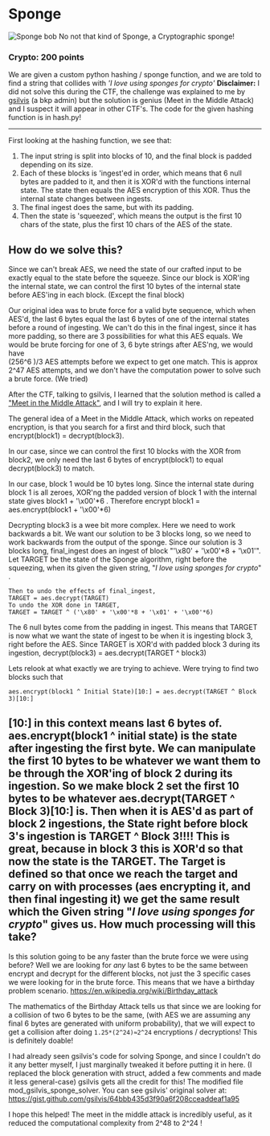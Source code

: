 Sponge
======
![Sponge bob](http://www.kevblog.co.uk/blog/25/spongebob.png)
No not that kind of Sponge, a Cryptographic sponge!
### Crypto: 200 points ###
We are given a custom python hashing / sponge function, and we are told to find a string that collides with *'I love using sponges for crypto'*
**Disclaimer:** I did not solve this during the CTF, the challenge was explained to me by [gsilvis](https://github.com/gsilvis) (a bkp admin) but the solution is genius (Meet in the Middle Attack) and I suspect it will appear in other CTF's.
The code for the given hashing function is in hash.py!

----------
First looking at the hashing function, we see that:

 1. The input string is split into blocks of 10, and the final block is padded depending on its size.
 2. Each of these blocks is 'ingest'ed in order, which means that 6 null bytes are padded to it, and then it is XOR'd with the functions internal state. The state then equals the AES encryption of this XOR. Thus the internal state changes between ingests.
 3. The final ingest does the same, but with its padding.
 4. Then the state is 'squeezed', which means the output is the first 10 chars of the state, plus the first 10 chars of the AES of the state.

How do we solve this?
 -------------

Since we can't break AES, we need the state of our crafted input to be exactly equal to the state before the squeeze. Since our block is XOR'ing the internal state, we can control the first 10 bytes of the internal state before AES'ing in each block. (Except the final block)

Our original idea was to brute force for a valid byte sequence, which when AES'd, the last 6 bytes equal the last 6 bytes of one of the internal states before a round of ingesting. We can't do this in the final ingest, since it has more padding, so there are 3 possibilities for what this AES equals. We would be brute forcing for one of 3, 6 byte strings after AES'ng, we would have  
(256^6 )/3 AES attempts before we expect to get one match. This is approx 2^47 AES attempts, and we don't have the computation power to solve such a brute force. (We tried)

After the CTF, talking to gsilvis, I learned that the solution method is called a ["Meet in the Middle Attack"](https://en.wikipedia.org/wiki/Meet-in-the-middle_attack), and I will try to explain it here.

The general idea of a Meet in the Middle Attack, which works on repeated encryption, is that you search for a first and third block, such that encrypt(block1) = decrypt(block3).

In our case, since we can control the first 10 blocks with the XOR from block2, we only need the last 6 bytes of encrypt(block1) to equal decrypt(block3) to match.

In our case, block 1 would be 10 bytes long. Since the internal state during block 1 is all zeroes, XOR'ng the padded version of block 1 with the internal state gives block1 + '\x00'*6 .
Therefore encrypt block1 = aes.encrypt(block1 + '\x00'*6)

Decrypting block3 is a wee bit more complex.
Here we need to work backwards a bit. We want our solution to be 3 blocks long, so we need to work backwards from the output of the sponge.
Since our solution is 3 blocks long, final_ingest does an ingest of block "'\x80' + '\x00'*8 + '\x01'".
Let TARGET be the state of the Sponge algorithm, right before the squeezing, when its given the given string, "*I love using sponges for crypto*" .

    Then to undo the effects of final_ingest,
    TARGET = aes.decrypt(TARGET)
    To undo the XOR done in TARGET,  
    TARGET = TARGET ^ ('\x80' + '\x00'*8 + '\x01' + '\x00'*6)
The 6 null bytes come from the padding in ingest.
This means that TARGET is now what we want the state of ingest to be when it is ingesting block 3, right before the AES.
Since TARGET is XOR'd with padded block 3 during its ingestion, decrypt(block3) = aes.decrypt(TARGET ^ block3)

Lets relook at what exactly we are trying to achieve.
Were trying to find two blocks such that

    aes.encrypt(block1 ^ Initial State)[10:] = aes.decrypt(TARGET ^ Block 3)[10:]

[10:] in this context means last 6 bytes of.
aes.encrypt(block1 ^ initial state) is the state after ingesting the first byte.
We can manipulate the first 10 bytes to be whatever we want them to be through the XOR'ing of block 2 during its ingestion. So we make block 2 set the first 10 bytes to be whatever aes.decrypt(TARGET ^ Block 3)[10:] is.
Then when it is AES'd as part of block 2 ingestions, the State right before block 3's ingestion is
TARGET ^ Block 3!!!!
This is great, because in block 3 this is XOR'd so that now the state is the TARGET.  The Target is defined so that once we reach the target and carry on with processes (aes encrypting it, and then final ingesting it) we get the same result which the Given string "*I love using sponges for crypto*" gives us.
How much processing will this take?
-------------
Is this solution going to be any faster than the brute force we were using before? Well we are looking for *any* last 6 bytes to be the same between encrypt and decrypt for the different blocks, not just the 3 specific cases we were looking for in the brute force. This means that we have a birthday problem scenario. https://en.wikipedia.org/wiki/Birthday_attack

The mathematics of the Birthday Attack tells us that since we are looking for a collision of two 6 bytes to be the same, (with AES we are assuming any final 6 bytes are generated with uniform probability), that we will expect to get a collision after doing `1.25*(2^24)≈2^24` encryptions / decryptions! This is definitely doable!

I had already seen gsilvis's code for solving Sponge, and since I couldn't do it any better myself, I just marginally tweaked it before putting it in here. (I replaced the block generation with struct, added a few comments and made it less general-case) gsilvis gets all the credit for this! The modified file mod_gsilvis_sponge_solver. You can see gsilvis' original solver at: https://gist.github.com/gsilvis/64bbb435d3f90a6f208cceaddeaf1a95

I hope this helped! The meet in the middle attack is incredibly useful, as it reduced the computational complexity from 2^48 to 2^24 !
